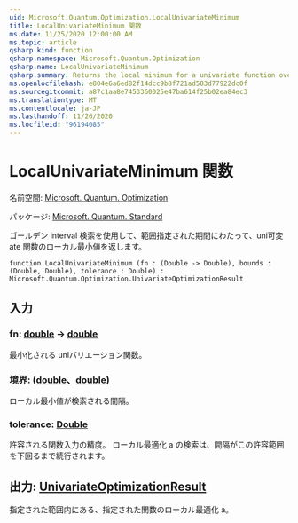 ```yaml
---
uid: Microsoft.Quantum.Optimization.LocalUnivariateMinimum
title: LocalUnivariateMinimum 関数
ms.date: 11/25/2020 12:00:00 AM
ms.topic: article
qsharp.kind: function
qsharp.namespace: Microsoft.Quantum.Optimization
qsharp.name: LocalUnivariateMinimum
qsharp.summary: Returns the local minimum for a univariate function over a bounded interval, using a golden interval search.
ms.openlocfilehash: e804e6a6ed82f14dcc9b8f721ad503d77922dc0f
ms.sourcegitcommit: a87c1aa8e7453360025e47ba614f25b02ea84ec3
ms.translationtype: MT
ms.contentlocale: ja-JP
ms.lasthandoff: 11/26/2020
ms.locfileid: "96194085"
---
```

# <a name="localunivariateminimum-function"></a>LocalUnivariateMinimum 関数

名前空間: [Microsoft. Quantum. Optimization](xref:Microsoft.Quantum.Optimization)

パッケージ: [Microsoft. Quantum. Standard](https://nuget.org/packages/Microsoft.Quantum.Standard)


ゴールデン interval 検索を使用して、範囲指定された期間にわたって、uni可変 ate 関数のローカル最小値を返します。

```qsharp
function LocalUnivariateMinimum (fn : (Double -> Double), bounds : (Double, Double), tolerance : Double) : Microsoft.Quantum.Optimization.UnivariateOptimizationResult
```


## <a name="input"></a>入力

### <a name="fn--double---double"></a>fn: [double](xref:microsoft.quantum.lang-ref.double) -> [double](xref:microsoft.quantum.lang-ref.double)

最小化される uniバリエーション関数。


### <a name="bounds--doubledouble"></a>境界: ([double](xref:microsoft.quantum.lang-ref.double)、[double](xref:microsoft.quantum.lang-ref.double))

ローカル最小値が検索される間隔。


### <a name="tolerance--double"></a>tolerance: [Double](xref:microsoft.quantum.lang-ref.double)

許容される関数入力の精度。
ローカル最適化 a の検索は、間隔がこの許容範囲を下回るまで続行されます。



## <a name="output--univariateoptimizationresult"></a>出力: [UnivariateOptimizationResult](xref:Microsoft.Quantum.Optimization.UnivariateOptimizationResult)

指定された範囲内にある、指定された関数のローカル最適化 a。